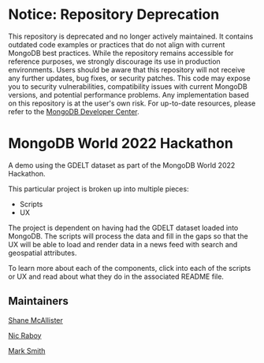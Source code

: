 # Notice: Repository Deprecation
This repository is deprecated and no longer actively maintained. It contains outdated code examples or practices that do not align with current MongoDB best practices. While the repository remains accessible for reference purposes, we strongly discourage its use in production environments.
Users should be aware that this repository will not receive any further updates, bug fixes, or security patches. This code may expose you to security vulnerabilities, compatibility issues with current MongoDB versions, and potential performance problems. Any implementation based on this repository is at the user's own risk.
For up-to-date resources, please refer to the [MongoDB Developer Center](https://mongodb.com/developer).

# MongoDB World 2022 Hackathon

A demo using the GDELT dataset as part of the MongoDB World 2022 Hackathon.

This particular project is broken up into multiple pieces:

- Scripts
- UX

The project is dependent on having had the GDELT dataset loaded into MongoDB. The scripts will process the data and fill in the gaps so that the UX will be able to load and render data in a news feed with search and geospatial attributes.

To learn more about each of the components, click into each of the scripts or UX and read about what they do in the associated README file.

## Maintainers

[Shane McAllister]()

[Nic Raboy](https://www.nraboy.com)

[Mark Smith]()
